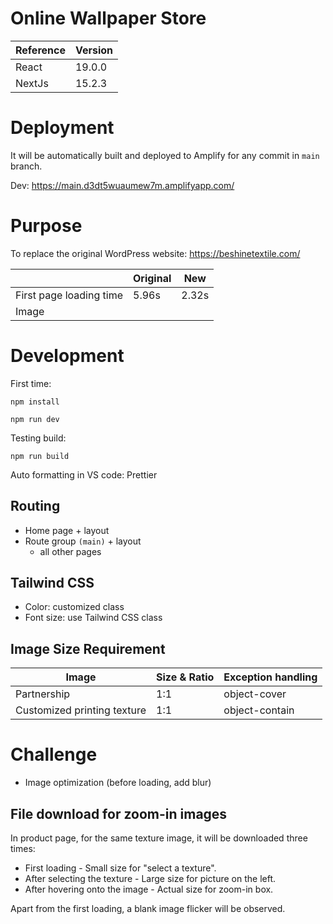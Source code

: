 # Online Wallpaper Store

| Reference | Version |
|-----------|---------|
| React     | 19.0.0  |
| NextJs    | 15.2.3  |

# Deployment

It will be automatically built and deployed to Amplify for any commit in `main` branch.

Dev: https://main.d3dt5wuaumew7m.amplifyapp.com/

# Purpose

To replace the original WordPress website: https://beshinetextile.com/

|                         | Original | New   |
|-------------------------|----------|-------|
| First page loading time | 5.96s    | 2.32s |
| Image                   |

# Development

First time:

```
npm install
```

```
npm run dev
```

Testing build:

```
npm run build
```

Auto formatting in VS code: Prettier

## Routing

- Home page + layout
- Route group `(main)` + layout
  - all other pages

## Tailwind CSS

- Color: customized class
- Font size: use Tailwind CSS class

## Image Size Requirement

| Image                       | Size & Ratio | Exception handling |
|-----------------------------|--------------|--------------------|
| Partnership                 | 1:1          | object-cover       |
| Customized printing texture | 1:1          | object-contain     |

# Challenge

- Image optimization (before loading, add blur)

## File download for zoom-in images

In product page, for the same texture image, it will be downloaded three times:

- First loading - Small size for "select a texture".
- After selecting the texture - Large size for picture on the left.
- After hovering onto the image - Actual size for zoom-in box.

Apart from the first loading, a blank image flicker will be observed.